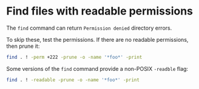 # Find files with readable permissions

The `find` command can return `Permission denied` directory errors.

To skip these, test the permissions. If there are no readable permissions, then prune it:

```sh
find . ! -perm +222 -prune -o -name '*foo*' -print
```

Some versions of the `find` command provide a  non-POSIX `-readble` flag:

```sh
find . ! -readable -prune -o -name '*foo*' -print
```
